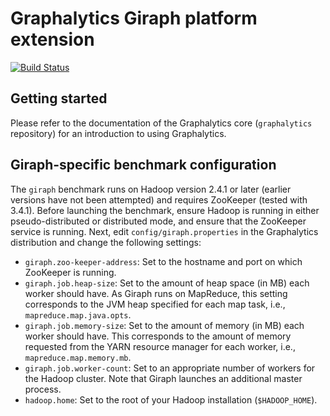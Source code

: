 # Graphalytics Giraph platform extension

[![Build Status](http://jenkins.tribler.org/buildStatus/icon?job=Graphalytics_Giraph_master_tester)](http://jenkins.tribler.org/job/Graphalytics_Giraph_master_tester/)

## Getting started

Please refer to the documentation of the Graphalytics core (`graphalytics` repository) for an introduction to using Graphalytics.


## Giraph-specific benchmark configuration

The `giraph` benchmark runs on Hadoop version 2.4.1 or later (earlier versions have not been attempted) and requires ZooKeeper (tested with 3.4.1). Before launching the benchmark, ensure Hadoop is running in either pseudo-distributed or distributed mode, and ensure that the ZooKeeper service is running. Next, edit `config/giraph.properties` in the Graphalytics distribution and change the following settings:

 - `giraph.zoo-keeper-address`: Set to the hostname and port on which ZooKeeper is running.
 - `giraph.job.heap-size`: Set to the amount of heap space (in MB) each worker should have. As Giraph runs on MapReduce, this setting corresponds to the JVM heap specified for each map task, i.e., `mapreduce.map.java.opts`.
 - `giraph.job.memory-size`: Set to the amount of memory (in MB) each worker should have. This corresponds to the amount of memory requested from the YARN resource manager for each worker, i.e., `mapreduce.map.memory.mb`.
 - `giraph.job.worker-count`: Set to an appropriate number of workers for the Hadoop cluster. Note that Giraph launches an additional master process.
 - `hadoop.home`: Set to the root of your Hadoop installation (`$HADOOP_HOME`).

